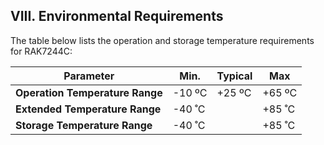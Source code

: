 ## VIII. Environmental Requirements

The table below lists the operation and storage temperature requirements for RAK7244C:

| **Parameter**                   | **Min.** | **Typical** | **Max** |
| ------------------------------- | -------- | ----------- | ------- |
| **Operation Temperature Range** | -10 ºC   | +25 ºC      | +65 ºC  |
| **Extended Temperature Range**  | -40 ˚C   |             | +85 ˚C  |
| **Storage Temperature Range**   | -40 ˚C   |             | +85 ˚C  |
